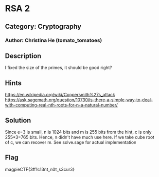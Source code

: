 # RSA 2
## Category: Cryptography
### Author: Christina He (tomato_tomatoes)

## Description
I fixed the size of the primes, it should be good right?

## Hints
https://en.wikipedia.org/wiki/Coppersmith%27s_attack
https://ask.sagemath.org/question/10730/is-there-a-simple-way-to-deal-with-computing-real-nth-roots-for-n-a-natural-number/

## Solution
Since e=3 is small, n is 1024 bits and m is 255 bits from the hint, c is only 255*3=765 bits. Hence, n didn't have much use here. If we take cube root of c, we can recover m.
See solve.sage for actual implementation

## Flag
magpieCTF{3ff1c13nt_n0t_s3cur3}
